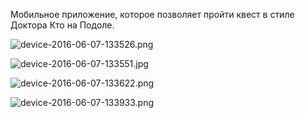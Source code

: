 Мобильное приложение, которое позволяет пройти квест в стиле Доктора Кто на Подоле.

![device-2016-06-07-133526.png](https://bitbucket.org/repo/n5rkd7/images/4180566283-device-2016-06-07-133526.png)

![device-2016-06-07-133551.jpg](https://bitbucket.org/repo/n5rkd7/images/2861389899-device-2016-06-07-133551.jpg)

![device-2016-06-07-133622.png](https://bitbucket.org/repo/n5rkd7/images/3210354978-device-2016-06-07-133622.png)

![device-2016-06-07-133933.png](https://bitbucket.org/repo/n5rkd7/images/1910534813-device-2016-06-07-133933.png)